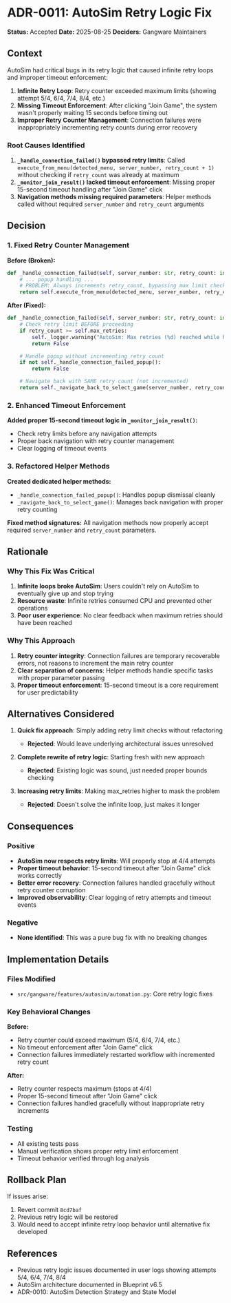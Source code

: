 # ADR-0011: AutoSim Retry Logic Fix

**Status:** Accepted
**Date:** 2025-08-25
**Deciders:** Gangware Maintainers

## Context

AutoSim had critical bugs in its retry logic that caused infinite retry loops and improper timeout enforcement:

1. **Infinite Retry Loop**: Retry counter exceeded maximum limits (showing attempt 5/4, 6/4, 7/4, 8/4, etc.)
2. **Missing Timeout Enforcement**: After clicking "Join Game", the system wasn't properly waiting 15 seconds before timing out
3. **Improper Retry Counter Management**: Connection failures were inappropriately incrementing retry counts during error recovery

### Root Causes Identified

1. **`_handle_connection_failed()` bypassed retry limits**: Called `execute_from_menu(detected_menu, server_number, retry_count + 1)` without checking if `retry_count` was already at maximum
2. **`_monitor_join_result()` lacked timeout enforcement**: Missing proper 15-second timeout handling after "Join Game" click
3. **Navigation methods missing required parameters**: Helper methods called without required `server_number` and `retry_count` arguments

## Decision

### 1. Fixed Retry Counter Management

**Before (Broken):**
```python
def _handle_connection_failed(self, server_number: str, retry_count: int) -> bool:
    # ... popup handling ...
    # PROBLEM: Always increments retry_count, bypassing max limit check
    return self.execute_from_menu(detected_menu, server_number, retry_count + 1)
```

**After (Fixed):**
```python
def _handle_connection_failed(self, server_number: str, retry_count: int) -> bool:
    # Check retry limit BEFORE proceeding
    if retry_count >= self.max_retries:
        self._logger.warning("AutoSim: Max retries (%d) reached while handling connection failure. Aborting.", self.max_retries)
        return False

    # Handle popup without incrementing retry count
    if not self._handle_connection_failed_popup():
        return False

    # Navigate back with SAME retry count (not incremented)
    return self._navigate_back_to_select_game(server_number, retry_count)
```

### 2. Enhanced Timeout Enforcement

**Added proper 15-second timeout logic in `_monitor_join_result()`:**
- Check retry limits before any navigation attempts
- Proper back navigation with retry counter management
- Clear logging of timeout events

### 3. Refactored Helper Methods

**Created dedicated helper methods:**
- `_handle_connection_failed_popup()`: Handles popup dismissal cleanly
- `_navigate_back_to_select_game()`: Manages back navigation with proper retry counting

**Fixed method signatures:** All navigation methods now properly accept required `server_number` and `retry_count` parameters.

## Rationale

### Why This Fix Was Critical

1. **Infinite loops broke AutoSim**: Users couldn't rely on AutoSim to eventually give up and stop trying
2. **Resource waste**: Infinite retries consumed CPU and prevented other operations
3. **Poor user experience**: No clear feedback when maximum retries should have been reached

### Why This Approach

1. **Retry counter integrity**: Connection failures are temporary recoverable errors, not reasons to increment the main retry counter
2. **Clear separation of concerns**: Helper methods handle specific tasks with proper parameter passing
3. **Proper timeout enforcement**: 15-second timeout is a core requirement for user predictability

## Alternatives Considered

1. **Quick fix approach**: Simply adding retry limit checks without refactoring
   - **Rejected**: Would leave underlying architectural issues unresolved

2. **Complete rewrite of retry logic**: Starting fresh with new approach
   - **Rejected**: Existing logic was sound, just needed proper bounds checking

3. **Increasing retry limits**: Making max_retries higher to mask the problem
   - **Rejected**: Doesn't solve the infinite loop, just makes it longer

## Consequences

### Positive
- **AutoSim now respects retry limits**: Will properly stop at 4/4 attempts
- **Proper timeout behavior**: 15-second timeout after "Join Game" click works correctly
- **Better error recovery**: Connection failures handled gracefully without retry counter corruption
- **Improved observability**: Clear logging of retry attempts and timeout events

### Negative
- **None identified**: This was a pure bug fix with no breaking changes

## Implementation Details

### Files Modified
- `src/gangware/features/autosim/automation.py`: Core retry logic fixes

### Key Behavioral Changes

**Before:**
- Retry counter could exceed maximum (5/4, 6/4, 7/4, etc.)
- No timeout enforcement after "Join Game" click
- Connection failures immediately restarted workflow with incremented retry count

**After:**
- Retry counter respects maximum (stops at 4/4)
- Proper 15-second timeout after "Join Game" click
- Connection failures handled gracefully without inappropriate retry increments

### Testing
- All existing tests pass
- Manual verification shows proper retry limit enforcement
- Timeout behavior verified through log analysis

## Rollback Plan

If issues arise:
1. Revert commit `8cd7baf`
2. Previous retry logic will be restored
3. Would need to accept infinite retry loop behavior until alternative fix developed

## References

- Previous retry logic issues documented in user logs showing attempts 5/4, 6/4, 7/4, 8/4
- AutoSim architecture documented in Blueprint v6.5
- ADR-0010: AutoSim Detection Strategy and State Model
